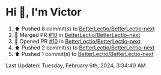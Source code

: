 <h1>Hi 👋, I'm Victor </h1>

<!--RECENT_ACTIVITY:start-->
1. ⬆️ Pushed 8 commit(s) to [BetterLectio/BetterLectio-next](https://github.com/BetterLectio/BetterLectio-next)<br>
2. 🎉 Merged PR [#10](https://github.com/BetterLectio/BetterLectio-next/pull/10) in [BetterLectio/BetterLectio-next](https://github.com/BetterLectio/BetterLectio-next)<br>
3. 💪 Opened PR [#10](https://github.com/BetterLectio/BetterLectio-next/pull/10) in [BetterLectio/BetterLectio-next](https://github.com/BetterLectio/BetterLectio-next)<br>
4. ⬆️ Pushed 2 commit(s) to [BetterLectio/BetterLectio-next](https://github.com/BetterLectio/BetterLectio-next)<br>
5. ⬆️ Pushed 1 commit(s) to [BetterLectio/BetterLectio-next](https://github.com/BetterLectio/BetterLectio-next)<br>
<!--RECENT_ACTIVITY:end-->

<!--RECENT_ACTIVITY:last_update-->
Last Updated: Tuesday, February 6th, 2024, 3:34:40 AM
<!--RECENT_ACTIVITY:last_update_end-->
